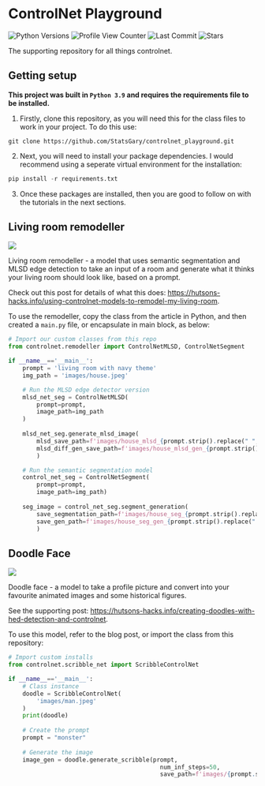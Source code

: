 # ControlNet Playground
![Python Versions](https://img.shields.io/pypi/pyversions/controlnet)
![Profile View Counter](https://komarev.com/ghpvc/?username=StatsGary)
![Last Commit](https://img.shields.io/github/last-commit/StatsGary/controlnet-playground)
![Stars](https://img.shields.io/github/stars/StatsGary/controlnet-playground?style=social)

The supporting repository for all things controlnet. 

## Getting setup

**This project was built in `Python 3.9` and requires the requirements file to be installed.**

1. Firstly, clone this repository, as you will need this for the class files to work in your project. To do this use: 

```
git clone https://github.com/StatsGary/controlnet_playground.git
```

2. Next, you will need to install your package dependencies. I would recommend using a seperate virtual environment for the installation:

```python
pip install -r requirements.txt
```

3. Once these packages are installed, then you are good to follow on with the tutorials in the next sections.

## Living room remodeller

![](images/livingroom.gif)

Living room remodeller - a model that uses semantic segmentation and MLSD edge detection to take an input of a room and generate what it thinks your living room should look like, based on a prompt. 

Check out this post for details of what this does: https://hutsons-hacks.info/using-controlnet-models-to-remodel-my-living-room. 

To use the remodeller, copy the class from the article in Python, and then created a `main.py` file, or encapsulate in main block, as below: 

```python
# Import our custom classes from this repo
from controlnet.remodeller import ControlNetMLSD, ControlNetSegment

if __name__=='__main__':
    prompt = 'living room with navy theme'
    img_path = 'images/house.jpeg'

    # Run the MLSD edge detector version
    mlsd_net_seg = ControlNetMLSD(
        prompt=prompt, 
        image_path=img_path
    )
    
    mlsd_net_seg.generate_mlsd_image(
        mlsd_save_path=f'images/house_mlsd_{prompt.strip().replace(" ", "")}.jpeg',
        mlsd_diff_gen_save_path=f'images/house_mlsd_gen_{prompt.strip().replace(" ", "")}.jpeg'
        )

    # Run the semantic segmentation model
    control_net_seg = ControlNetSegment(
        prompt=prompt,
        image_path=img_path)
    
    seg_image = control_net_seg.segment_generation(
        save_segmentation_path=f'images/house_seg_{prompt.strip().replace(" ", "")}.jpeg',
        save_gen_path=f'images/house_seg_gen_{prompt.strip().replace(" ", "")}.jpeg'
        )
```

## Doodle Face

![](images/MiniDoofdle.gif)

Doodle face - a model to take a profile picture and convert into your favourite animated images and some historical figures. 

See the supporting post: https://hutsons-hacks.info/creating-doodles-with-hed-detection-and-controlnet.

To use this model, refer to the blog post, or import the class from this repository:

``` python
# Import custom installs
from controlnet.scribble_net import ScribbleControlNet

if __name__=='__main__':
    # Class instance
    doodle = ScribbleControlNet(
        'images/man.jpeg'
    )
    print(doodle)
    
    # Create the prompt
    prompt = "monster"
    
    # Generate the image
    image_gen = doodle.generate_scribble(prompt, 
                                           num_inf_steps=50,
                                           save_path=f'images/{prompt.strip().replace(" ", "")}')
```



